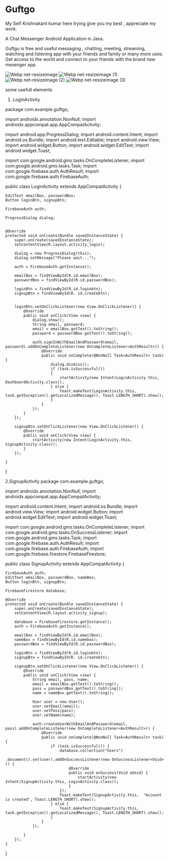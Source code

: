 # Guftgo

My Self Krishnakant kumar here trying give you my best , appreciate my work.


A Chat Messenger Android Application in Java.

Guftgu is free and useful messaging , chatting, meeting, streaming, watching and listening app with your friends and family or many more uses. Get access to the world and connect to your friends with the brand new mesenger app.

![Webp net-resizeimage](https://user-images.githubusercontent.com/47590877/111044054-4726ed80-846c-11eb-974c-027a70058bbd.jpg)
![Webp net-resizeimage (1)](https://user-images.githubusercontent.com/47590877/111044119-a422a380-846c-11eb-897a-294de19d1aa3.jpg)
![Webp net-resizeimage (2)](https://user-images.githubusercontent.com/47590877/111044182-09769480-846d-11eb-8625-eb19bace4172.jpg)
![Webp net-resizeimage (3)](https://user-images.githubusercontent.com/47590877/111044218-3aef6000-846d-11eb-982a-825e8b3697e9.jpg)



some usefull elements 

1. LoginActivity

package com.example.guftgo;

import androidx.annotation.NonNull;
import androidx.appcompat.app.AppCompatActivity;

import android.app.ProgressDialog;
import android.content.Intent;
import android.os.Bundle;
import android.text.Editable;
import android.view.View;
import android.widget.Button;
import android.widget.EditText;
import android.widget.Toast;

import com.google.android.gms.tasks.OnCompleteListener;
import com.google.android.gms.tasks.Task;
import com.google.firebase.auth.AuthResult;
import com.google.firebase.auth.FirebaseAuth;

public class LoginActivity extends AppCompatActivity {

    EditText emailBox, passwordBox;
    Button loginBtn, signupBtn;

    FirebaseAuth auth;

    ProgressDialog dialog;


    @Override
    protected void onCreate(Bundle savedInstanceState) {
        super.onCreate(savedInstanceState);
        setContentView(R.layout.activity_login);

        dialog = new ProgressDialog(this);
        dialog.setMessage("Please wait...");

        auth = FirebaseAuth.getInstance();

        emailBox = findViewById(R.id.emailBox);
        passwordBox = findViewById(R.id.passwordBox);

        loginBtn = findViewById(R.id.loginbtn);
        signupBtn = findViewById(R. id.createbtn);


        loginBtn.setOnClickListener(new View.OnClickListener() {
            @Override
            public void onClick(View view) {
                dialog.show();
                String email, password;
                email = emailBox.getText().toString();
                password = passwordBox.getText().toString();

                auth.signInWithEmailAndPassword(email, password).addOnCompleteListener(new OnCompleteListener<AuthResult>() {
                    @Override
                    public void onComplete(@NonNull Task<AuthResult> task) {
                        dialog.dismiss();
                        if (task.isSuccessful())
                        {
                            startActivity(new Intent(LoginActivity.this, DashboardActivity.class));
                        } else {
                            Toast.makeText(LoginActivity.this, task.getException().getLocalizedMessage(), Toast.LENGTH_SHORT).show();
                        }
                    }
                });
            }
        });

        signupBtn.setOnClickListener(new View.OnClickListener() {
            @Override
            public void onClick(View view) {
                startActivity(new Intent(LoginActivity.this, SignupActivity.class));
            }
        });

    }
}


2.SignupActivity
package com.example.guftgo;

import androidx.annotation.NonNull;
import androidx.appcompat.app.AppCompatActivity;

import android.content.Intent;
import android.os.Bundle;
import android.view.View;
import android.widget.Button;
import android.widget.EditText;
import android.widget.Toast;

import com.google.android.gms.tasks.OnCompleteListener;
import com.google.android.gms.tasks.OnSuccessListener;
import com.google.android.gms.tasks.Task;
import com.google.firebase.auth.AuthResult;
import com.google.firebase.auth.FirebaseAuth;
import com.google.firebase.firestore.FirebaseFirestore;

public class SignupActivity extends AppCompatActivity {

    FirebaseAuth auth;
    EditText emailBox, passwordBox, nameBox;
    Button loginBtn, signupBtn;

    FirebaseFirestore database;

    @Override
    protected void onCreate(Bundle savedInstanceState) {
        super.onCreate(savedInstanceState);
        setContentView(R.layout.activity_signup);

        database = FirebaseFirestore.getInstance();
        auth = FirebaseAuth.getInstance();

        emailBox = findViewById(R.id.emailBox);
        nameBox = findViewById(R.id.namebox);
        passwordBox = findViewById(R.id.passwordBox);

        loginBtn = findViewById(R.id.loginbtn);
        signupBtn = findViewById(R. id.createbtn);

        signupBtn.setOnClickListener(new View.OnClickListener() {
            @Override
            public void onClick(View view) {
                String email, pass, name;
                email = emailBox.getText().toString();
                pass = passwordBox.getText().toString();
                name = nameBox.getText().toString();

                User user = new User();
                user.setEmail(email);
                user.setPass(pass);
                user.setName(name);

                auth.createUserWithEmailAndPassword(email, pass).addOnCompleteListener(new OnCompleteListener<AuthResult>() {
                    @Override
                    public void onComplete(@NonNull Task<AuthResult> task) {
                        if (task.isSuccessful()) {
                            database.collection("Users")
                                    .document().set(user).addOnSuccessListener(new OnSuccessListener<Void>() {
                                @Override
                                public void onSuccess(Void aVoid) {
                                    startActivity(new Intent(SignupActivity.this, LoginActivity.class));
                                }
                            });
                            Toast.makeText(SignupActivity.this,  "Account is created", Toast.LENGTH_SHORT).show();
                        } else {
                            Toast.makeText(SignupActivity.this, task.getException().getLocalizedMessage(), Toast.LENGTH_SHORT).show();
                        }
                    }
                });

            }
        });
    }
}
